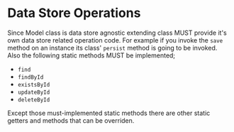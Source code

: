# Data Store Operations

Since Model class is data store agnostic extending class MUST provide it's own data store related operation code. For example if you invoke the `save` method on an instance its class' `persist` method is going to be invoked. Also the following static methods MUST be implemented;

 - `find`
 - `findById`
 - `existsById`
 - `updateById`
 - `deleteById`

Except those must-implemented static methods there are other static getters and methods that can be overriden.
